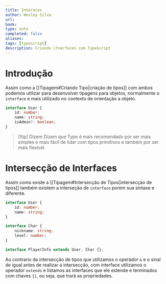 ```yaml
---
title: Interaces
author: Wesley Silva
url:
book:
type: note
completed: false
aliases:
tags: [typescript]
description: Criando itnerfaces com TypeScript
---
```

# Introdução
Assim como a [[Tipagem#Criando Tipo|criação de tipos]] com ambos podemos utilizar para desenvolver tipagens para objetos, normalmente o `interface` e mais utilizado no contexto de orientação a objeto.

```typescript
interface User {
	id: number;
	name: string;
	isAdmin?: boolean;
}
```

>[!tip] Dizem
>Dizem que Type é mais recomendado por ser mais simples e mais fácil de lidar com tipos primitivos e também por ser mais flexível.

# Intersecção de Interfaces
Assim como existe a [[Tipagem#Intersecção de Tipos|intersecçào de tipos]] também existem a interseção de `interface` porem sua sintaxe e diferente.

```typescript
interface User {
	id: number;
	name: string;
}

interface Char {
	nickname: string;
	level: number;
}

interface PlayerInfo extends User, Char {};
```

Ao contrario da intersecção de tipos que utilizamos o operador `&` e o sinal de igual antes de realizar a intersecção, com interface utilizamos o operador `extends` e listamos as interfaces que ele estende e terminados com chaves `{}`, ou seja, que trará as propriedades.